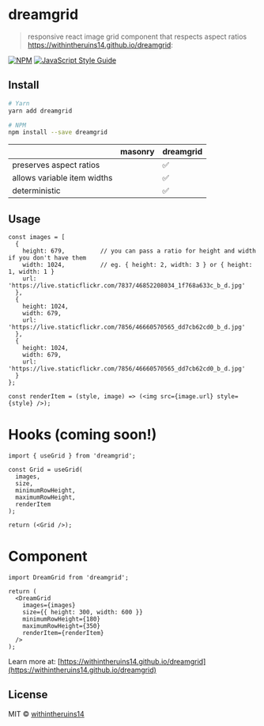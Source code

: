 # dreamgrid

> responsive react image grid component that respects aspect ratios https://withintheruins14.github.io/dreamgrid:

[![NPM](https://img.shields.io/npm/v/dreamgrid.svg)](https://www.npmjs.com/package/dreamgrid) [![JavaScript Style Guide](https://img.shields.io/badge/code_style-standard-brightgreen.svg)](https://standardjs.com)

## Install

```bash
# Yarn
yarn add dreamgrid

# NPM
npm install --save dreamgrid
```

|   | masonry | dreamgrid |
|---|---|---|
| preserves aspect ratios |   | ✅ |
| allows variable item widths |   | ✅ |
| deterministic |   | ✅ |

## Usage

```
const images = [
  {
    height: 679,          // you can pass a ratio for height and width if you don't have them
    width: 1024,          // eg. { height: 2, width: 3 } or { height: 1, width: 1 }
    url: 'https://live.staticflickr.com/7837/46852208034_1f768a633c_b_d.jpg'
  },
  {
    height: 1024,
    width: 679,
    url: 'https://live.staticflickr.com/7856/46660570565_dd7cb62cd0_b_d.jpg'
  },
  {
    height: 1024,
    width: 679,
    url: 'https://live.staticflickr.com/7856/46660570565_dd7cb62cd0_b_d.jpg'
  }
};

const renderItem = (style, image) => (<img src={image.url} style={style} />);

```

# Hooks (coming soon!)

```
import { useGrid } from 'dreamgrid';

const Grid = useGrid(
  images,
  size,
  minimumRowHeight,
  maximumRowHeight,
  renderItem
);

return (<Grid />);

```

# Component

```
import DreamGrid from 'dreamgrid';

return (
  <DreamGrid
    images={images}
    size={{ height: 300, width: 600 }}
    minimumRowHeight={180}
    maximumRowHeight={350}
    renderItem={renderItem}
  />
);

```

Learn more at: [https://withintheruins14.github.io/dreamgrid](https://withintheruins14.github.io/dreamgrid)


## License

MIT © [withintheruins14](https://github.com/withintheruins14)
